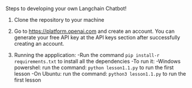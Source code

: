 Steps to developing your own Langchain Chatbot!

1. Clone the repository to your machine

2. Go to https://platform.openai.com and create an account. You can generate your free API key at the API keys section after successfully creating an account.

3. Running the appplication:
    -Run the command `pip install-r requirements.txt` to install all the dependencies
    -To run it:
        -Windows powershel: run the command: `python lesson1.1.py` to run the first lesson
        -On Ubuntu: run the command: `python3 lesson1.1.py` to run the first lesson